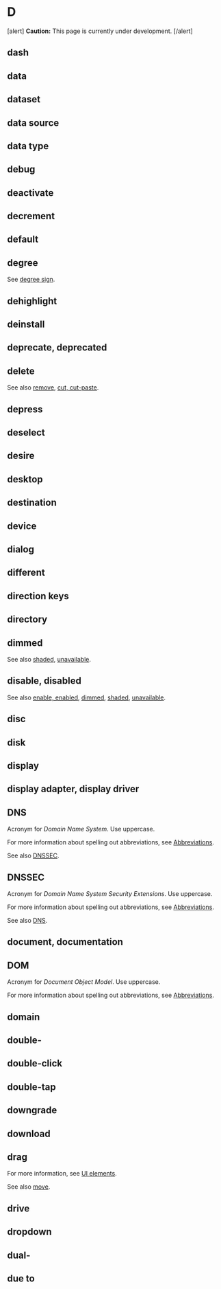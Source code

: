 # D

[alert] **Caution:** This page is currently under development. [/alert]

## dash
## data
## dataset
## data source
## data type
## debug
## deactivate
## decrement
## default
## degree

See [degree sign]().

## dehighlight
## deinstall
## deprecate, deprecated
## delete



See also [remove](), [cut, cut-paste]().

## depress
## deselect
## desire
## desktop
## destination
## device
## dialog
## different
## direction keys
## directory
## dimmed



See also [shaded](https://make.wordpress.org/docs/style-guide/word-list/s/#shaded), [unavailable]().

## disable, disabled



See also [enable, enabled](), [dimmed](#dimmed), [shaded](https://make.wordpress.org/docs/style-guide/word-list/s/#shaded), [unavailable]().

## disc
## disk
## display
## display adapter, display driver
## DNS

Acronym for *Domain Name System*. Use uppercase.

For more information about spelling out abbreviations, see [Abbreviations](https://make.wordpress.org/docs/style-guide/language-grammar/abbreviations/).

See also [DNSSEC](#dnssec).

## DNSSEC

Acronym for *Domain Name System Security Extensions*. Use uppercase.

For more information about spelling out abbreviations, see [Abbreviations](https://make.wordpress.org/docs/style-guide/language-grammar/abbreviations/).

See also [DNS](#dns).

## document, documentation
## DOM

Acronym for *Document Object Model*. Use uppercase.

For more information about spelling out abbreviations, see [Abbreviations](https://make.wordpress.org/docs/style-guide/language-grammar/abbreviations/).

## domain
## double-
## double-click
## double-tap
## downgrade
## download
## drag



For more information, see [UI elements](https://make.wordpress.org/docs/style-guide/developer-content/ui-elements/#move-drag).

See also [move]().

## drive
## dropdown
## dual-
## due to
